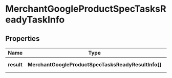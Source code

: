 # MerchantGoogleProductSpecTasksReadyTaskInfo

## Properties

| Name | Type | Description | Notes |
|------------ | ------------- | ------------- | -------------|
**result** | **MerchantGoogleProductSpecTasksReadyResultInfo[]** | array of results |[optional]|